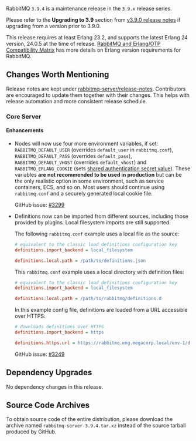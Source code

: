 RabbitMQ `3.9.4` is a maintenance release in the `3.9.x` release series.

Please refer to the **Upgrading to 3.9** section from [v3.9.0 release notes](https://github.com/rabbitmq/rabbitmq-server/releases/tag/v3.9.0) if upgrading from a version prior to 3.9.0.

This release requires at least Erlang 23.2, and supports the latest Erlang 24 version, 24.0.5 at the time of release. [RabbitMQ and Erlang/OTP Compatibility Matrix](https://www.rabbitmq.com/which-erlang.html) has more details on Erlang version requirements for RabbitMQ.


## Changes Worth Mentioning

Release notes are kept under [rabbitmq-server/release-notes](https://github.com/rabbitmq/rabbitmq-server/tree/v3.9.x/release-notes).
Contributors are encouraged to update them together with their changes.  This helps with release automation and more
consistent release schedule.

### Core Server

#### Enhancements

 * Nodes will now use four more environment variables, if set: `RABBITMQ_DEFAULT_USER` (overrides `default_user` in `rabbitmq.conf`), `RABBITMQ_DEFAULT_PASS` (overrides `default_pass`), `RABBITMQ_DEFAULT_VHOST` (overrides `default_vhost`) and `RABBITMQ_ERLANG_COOKIE` (sets [shared authentication secret value](https://www.rabbitmq.com/clustering.html#erlang-cookie)).
   These variables **are not recommended to be used in production** but can be the only realistic option in some environment, such as service containers, ECS, and so on.
   Most users should continue using `rabbitmq.conf` and a securely generated local cookie file.

   GitHub issue: [#3299](https://github.com/rabbitmq/rabbitmq-server/pull/3299)

 * Definitions now can be imported from different sources, including those provided by plugins. Local filesystem imports are still supported.

   The following `rabbitmq.conf` example uses a local file as the source:
   
   ``` ini
   # equivalent to the classic load_definitions configuration key   
   definitions.import_backend = local_filesystem

   definitions.local.path = /path/to/definitions.json
   ```
   
   This `rabbitmq.conf` example uses a local directory with definition files:
   
   ``` ini
   # equivalent to the classic load_definitions configuration key   
   definitions.import_backend = local_filesystem

   definitions.local.path = /path/to/rabbitmq/definitions.d
   ```

   In this example config file, definitions are loaded from a URL accessible over HTTPS:
   
   ``` ini
   # downloads definitions over HTTPS
   definitions.import_backend = https

   definitions.https.url = https://rabbitmq.eng.megacorp.local/env-1/definitions.json
   ```

   GitHub issue: [#3249](https://github.com/rabbitmq/rabbitmq-server/issues/3249)

## Dependency Upgrades

No dependency changes in this release.


## Source Code Archives

To obtain source code of the entire distribution, please download the archive named `rabbitmq-server-3.9.4.tar.xz` instead of the source tarball produced by GitHub.
